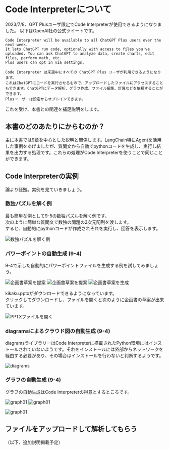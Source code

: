 #  Code Interpreterについて

2023/7/8、GPT Plusユーザ限定でCode Interpreterが使用できるようになりました。
以下はOpenAI社の公式ツイートです。  
```
Code Interpreter will be available to all ChatGPT Plus users over the next week.
It lets ChatGPT run code, optionally with access to files you've uploaded. You can ask ChatGPT to analyze data, create charts, edit files, perform math, etc.
Plus users can opt in via settings.

Code Interpreter は来週中にすべての ChatGPT Plus ユーザが利用できるようになります。
これはChatGPTにコードを実行させるもので、アップロードしたファイルにアクセスすることもできます。ChatGPTにデータ解析、グラフ作成、ファイル編集、計算などを依頼することができます。
Plusユーザーは設定からオプトインできます。
```
これを受け、本書との関連を補足説明をします。
##  本書のどのあたりにからむのか？
主に本書では9章を中心とした説明と関係します。LangChain特にAgentを活用した事例をあげましたが、質問文から自動でpythonコードを生成し、実行し結果を出力する処理です。これらの処理がCode Interpreterを使うことで同じことができます。

## Code Interpreterの実例
論より証拠。実例を見ていきましょう。  
### 数独パズルを解く例
最も簡単な例として9-5の数独パズルを解く例です。  
次のように簡単な質問文で数独の問題の2次元配列を渡します。  
すると、自動的にpythonコードが作成されそれを実行し、回答を表示します。  

![数独パズルを解く例](./images/ci_sudoku.jpg)

### パワーポイントの自動生成 (9-4)
9-4で示した自動的にパワーポイントファイルを生成する例を試してみましょう。

![企画書草案を提案](./images/pptx01.PNG)
![企画書草案を提案](./images/pptx02.PNG)
![企画書草案を生成](./images/pptx03.PNG)
  
kikaku.pptxがダウンロードできるようになっています。  
クリックしてダウンロードし、ファイルを開くと次のように企画書の草案が出来ています。  
  
![PPTXファイルを開く](./images/pptx04.PNG)

### diagramsによるクラウド図の自動生成 (9-4)
diagramsライブラリーはCode Interpreterに搭載されたPython環境にはインストールされていないようです。それをインストールには外部からネットワークを経由する必要があり、その場合はインストールを行わないと判断するようです。

![diagrams](./images/diagrams.PNG)


### グラフの自動生成 (9-4)
グラフの自動生成はCode Interpreterの得意とするところです。

![graph01](./images/graph01.PNG)
![graph01](./images/graph02.PNG)
  
  
![graph01](./images/graph03.PNG)

## ファイルをアップロードして解析してもらう


  
（以下、追加説明掲載予定）
